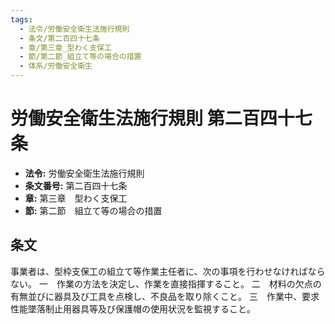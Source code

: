 ```yaml
---
tags:
  - 法令/労働安全衛生法施行規則
  - 条文/第二百四十七条
  - 章/第三章_型わく支保工
  - 節/第二節_組立て等の場合の措置
  - 体系/労働安全衛生
---
```

# 労働安全衛生法施行規則 第二百四十七条

- **法令:** 労働安全衛生法施行規則
- **条文番号:** 第二百四十七条
- **章:** 第三章　型わく支保工
- **節:** 第二節　組立て等の場合の措置

## 条文
事業者は、型枠支保工の組立て等作業主任者に、次の事項を行わせなければならない。
一　作業の方法を決定し、作業を直接指揮すること。
二　材料の欠点の有無並びに器具及び工具を点検し、不良品を取り除くこと。
三　作業中、要求性能墜落制止用器具等及び保護帽の使用状況を監視すること。

